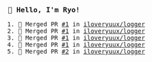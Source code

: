 <samp>

### 👋 Hello, I'm Ryo!
<!--START_SECTION:activity-->
1. 🎉 Merged PR [#1](https://github.com/iloveryuux/logger/pull/1) in [iloveryuux/logger](https://github.com/iloveryuux/logger)
2. 🎉 Merged PR [#1](https://github.com/iloveryuux/logger/pull/1) in [iloveryuux/logger](https://github.com/iloveryuux/logger)
3. 🎉 Merged PR [#1](https://github.com/iloveryuux/logger/pull/1) in [iloveryuux/logger](https://github.com/iloveryuux/logger)
4. 🎉 Merged PR [#1](https://github.com/iloveryuux/logger/pull/1) in [iloveryuux/logger](https://github.com/iloveryuux/logger)
5. 🎉 Merged PR [#2](https://github.com/iloveryuux/logger/pull/2) in [iloveryuux/logger](https://github.com/iloveryuux/logger)
<!--END_SECTION:activity-->